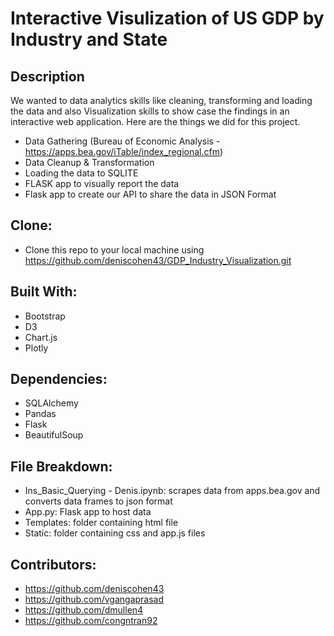 # Interactive Visulization of US GDP by Industry and State

## Description
We wanted to data analytics skills like cleaning, transforming and loading the data and also Visualization skills to show case the findings in an interactive web application. Here are the things we did for this project.

- Data Gathering (Bureau of Economic Analysis - https://apps.bea.gov/iTable/index_regional.cfm) 
- Data Cleanup & Transformation
- Loading the data to SQLITE
- FLASK app to visually report the data
- Flask app to create our API to share the data in JSON Format

## Clone:
* Clone this repo to your local machine using  https://github.com/deniscohen43/GDP_Industry_Visualization.git

## Built With:
* Bootstrap
* D3
* Chart.js
* Plotly

## Dependencies:
* SQLAlchemy
* Pandas
* Flask
* BeautifulSoup

## File Breakdown:
* Ins_Basic_Querying - Denis.ipynb: scrapes data from apps.bea.gov and converts data frames to json format
* App.py: Flask app to host data
* Templates: folder containing html file
* Static: folder containing css and app.js files

## Contributors:
* https://github.com/deniscohen43
* https://github.com/vgangaprasad
* https://github.com/dmullen4
* https://github.com/congntran92
